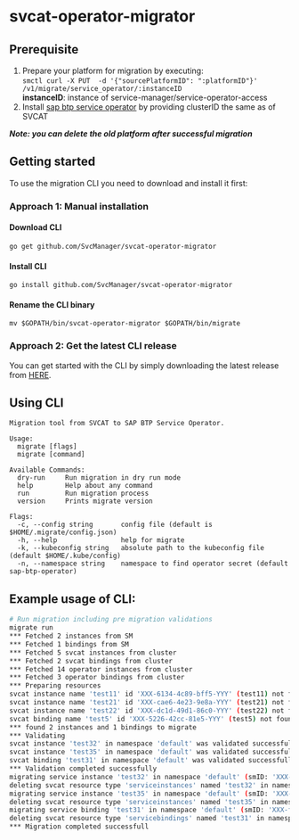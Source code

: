 # svcat-operator-migrator

## Prerequisite
1. Prepare your platform for migration by executing: </br>
```smctl curl -X PUT  -d '{"sourcePlatformID": ":platformID"}' /v1/migrate/service_operator/:instanceID``` </br>
**instanceID**: instance of service-manager/service-operator-access
2. Install [sap btp service operator](https://github.com/SAP/sap-btp-service-operator#setup) by providing clusterID the same as of SVCAT 

***Note: you can delete the old platform after successful migration***

## Getting started

To use the migration CLI you need to download and install it first:

### Approach 1: Manual installation

#### Download CLI
``go get github.com/SvcManager/svcat-operator-migrator``

#### Install CLI

``go install github.com/SvcManager/svcat-operator-migrator``

#### Rename the CLI binary

``mv $GOPATH/bin/svcat-operator-migrator $GOPATH/bin/migrate``

### Approach 2: Get the latest CLI release
You can get started with the CLI by simply downloading the latest release from [HERE](https://github.com/SvcManager/svcat-operator-migrator/releases).


## Using CLI

```
Migration tool from SVCAT to SAP BTP Service Operator.

Usage:
  migrate [flags]
  migrate [command]

Available Commands:
  dry-run     Run migration in dry run mode
  help        Help about any command
  run         Run migration process
  version     Prints migrate version

Flags:
  -c, --config string       config file (default is $HOME/.migrate/config.json)
  -h, --help                help for migrate
  -k, --kubeconfig string   absolute path to the kubeconfig file (default $HOME/.kube/config)
  -n, --namespace string    namespace to find operator secret (default sap-btp-operator)
```

## Example usage of CLI:

```sh
# Run migration including pre migration validations
migrate run
*** Fetched 2 instances from SM
*** Fetched 1 bindings from SM
*** Fetched 5 svcat instances from cluster
*** Fetched 2 svcat bindings from cluster
*** Fetched 14 operator instances from cluster
*** Fetched 3 operator bindings from cluster
*** Preparing resources
svcat instance name 'test11' id 'XXX-6134-4c89-bff5-YYY' (test11) not found in SM, skipping it...
svcat instance name 'test21' id 'XXX-cae6-4e23-9e8a-YYY' (test21) not found in SM, skipping it...
svcat instance name 'test22' id 'XXX-dc1d-49d1-86c0-YYY' (test22) not found in SM, skipping it...
svcat binding name 'test5' id 'XXX-5226-42cc-81e5-YYY' (test5) not found in SM, skipping it...
*** found 2 instances and 1 bindings to migrate
*** Validating
svcat instance 'test32' in namespace 'default' was validated successfully
svcat instance 'test35' in namespace 'default' was validated successfully
svcat binding 'test31' in namespace 'default' was validated successfully
*** Validation completed successfully
migrating service instance 'test32' in namespace 'default' (smID: 'XXX-3d1f-40db-8cac-YYY')
deleting svcat resource type 'serviceinstances' named 'test32' in namespace 'default'
migrating service instance 'test35' in namespace 'default' (smID: 'XXX-0f94-4fde-b524-YYY')
deleting svcat resource type 'serviceinstances' named 'test35' in namespace 'default'
migrating service binding 'test31' in namespace 'default' (smID: 'XXX-fc36-4d50-a925-YYY')
deleting svcat resource type 'servicebindings' named 'test31' in namespace 'default'
*** Migration completed successfull

```

